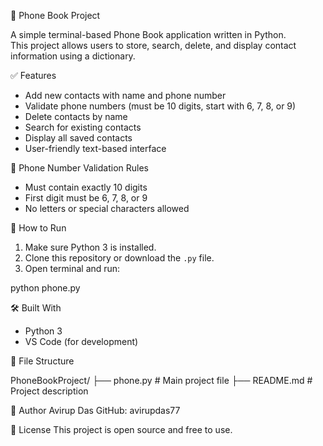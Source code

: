 📱 Phone Book Project

A simple terminal-based Phone Book application written in Python.  
This project allows users to store, search, delete, and display contact information using a dictionary.

✅ Features

- Add new contacts with name and phone number
- Validate phone numbers (must be 10 digits, start with 6, 7, 8, or 9)
- Delete contacts by name
- Search for existing contacts
- Display all saved contacts
- User-friendly text-based interface

🧠 Phone Number Validation Rules

- Must contain exactly 10 digits
- First digit must be 6, 7, 8, or 9
- No letters or special characters allowed

🚀 How to Run

1. Make sure Python 3 is installed.
2. Clone this repository or download the `.py` file.
3. Open terminal and run:


python phone.py

🛠️ Built With
- Python 3
- VS Code (for development)

📂 File Structure

PhoneBookProject/
├── phone.py         # Main project file
├── README.md        # Project description

👤 Author
Avirup Das
GitHub: avirupdas77

📄 License
This project is open source and free to use.
